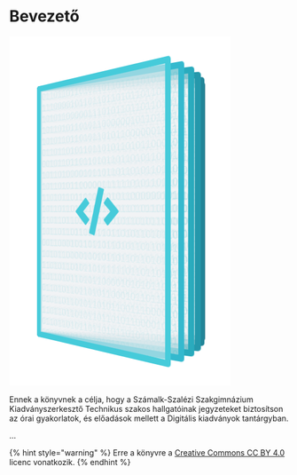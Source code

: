 # Bevezető

![](.gitbook/assets/digipub.png)

Ennek a könyvnek a célja, hogy a Számalk-Szalézi Szakgimnázium Kiadványszerkesztő Technikus szakos hallgatóinak jegyzeteket biztosítson az órai gyakorlatok, és előadások mellett a Digitális kiadványok tantárgyban.

...

{% hint style="warning" %}
Erre a könyvre a [Creative Commons CC BY 4.0](https://creativecommons.org/licenses/by/4.0/deed.hu) licenc vonatkozik.
{% endhint %}



